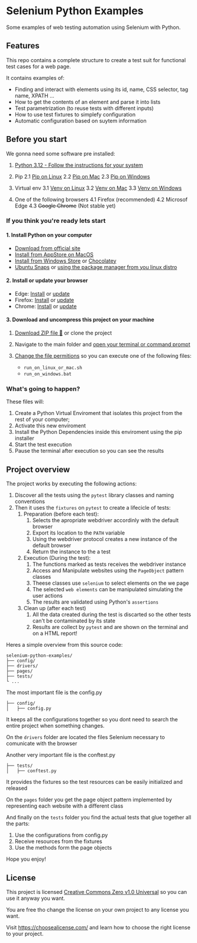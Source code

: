 # Selenium Python Examples

Some examples of web testing automation using Selenium with Python.

## Features

This repo contains a complete structure to create a test suit for functional test cases for a web page.

It contains examples of:

- Finding and interact with elements using its id, name, CSS selector, tag name, XPATH ...
- How to get the contents of an element and parse it into lists
- Test parametrization (to reuse tests with different inputs)
- How to use test fixtures to simplefy configuration
- Automatic configuration based on suytem information

## Before you start

We gonna need some software pre installed:

1. [Python 3.12 - Follow the instructions for your system](https://www.python.org/downloads/)

2. Pip
2.1 [Pip on Linux](https://www.tecmint.com/install-pip-in-linux/)
2.2 [Pip on Mac](https://phoenixnap.com/kb/install-pip-mac)
2.3 [Pip on Windows](https://phoenixnap.com/kb/install-pip-windows)

3. Virtual env
3.1 [Venv on Linux](https://virtualenv.pypa.io/en/latest/installation.html)
3.2 [Venv on Mac](https://www.deadbear.io/how-to-install-virtualenv-on-mac-os/)
3.3 [Venv on Windows](https://medium.com/analytics-vidhya/virtual-environment-6ad5d9b6af59)

4. One of the following browsers
4.1 Firefox (recommended)
4.2 Microsof Edge
4.3 ~~Google Chrome~~ (Not stable yet)

### If you think you're ready lets start

#### 1. Install Python on your computer

- [Download from official site](https://www.python.org/downloads/release/python-3123/)
- [Install from AppStore on MacOS](https://apps.apple.com/br/app/python-3/id1262850648)
- [Install from Windows Store](https://apps.microsoft.com/detail/9ncvdn91xzqp?hl=en-us&gl=US) or [Chocolatey](https://community.chocolatey.org/packages/python312)
- [Ubuntu Snaps](https://snapcraft.io/python3-alt) or [using the package manager from you linux distro](https://wiki.python.org/moin/BeginnersGuide/Download)

#### 2. Install or update your browser

- Edge: [Install](https://www.microsoft.com/en-us/edge/download?form=MA13FJ) or [update](https://support.microsoft.com/en-us/topic/microsoft-edge-update-settings-af8aaca2-1b69-4870-94fe-18822dbb7ef1)
- Firefox: [Install](https://www.mozilla.org/en-US/firefox/new/) or [update](https://support.mozilla.org/en-US/kb/update-firefox-latest-release)
- Chrome: [Install](https://www.google.com/chrome/) or [update](https://support.google.com/chrome/answer/95414?hl=EN&co=GENIE.Platform%3DDesktop)

#### 3. Download and uncompress this project on your machine

1. [Download ZIP file 📂](https://github.com/edumco/selenium-python-examples/archive/refs/heads/main.zip) or clone the project

1. Navigate to the main folder and [open your terminal or command prompt](https://www.lifewire.com/open-command-prompt-in-folder-8681085)

1. [Change the file permitions](https://support.apple.com/guide/mac-help/change-permissions-for-files-folders-or-disks-mchlp1203/mac) so you can execute one of the following files:

    - `run_on_linux_or_mac.sh`
    - `run_on_windows.bat`

### What's going to happen?

These files will:

1. Create a Python Virtual Enviroment that isolates this project from the rest of your computer;
1. Activate this new enviroment
1. Install the Python Dependencies inside this enviroment using the pip installer
1. Start the test execution
1. Pause the terminal after execution so you can see the results

## Project overview

The project works by executing the following actions:

1. Discover all the tests using the `pytest` library classes and naming conventions
1. Then it uses the `fixtures` on `pytest` to create a lifecicle of tests:
    1. Preparation (before each test):
        1. Selects the apropriate webdriver accordinly with the default browser
        1. Export its location to the `PATH` variable
        1. Using the webdriver protocol creates a new instance of the default browser
        1. Return the instance to the a test
    1. Execution (During the test):
        1. The functions marked as tests receives the webdriver instance
        1. Access and Manipulate websites using the `PageObject` pattern classes
        1. Theese classes use `selenium` to select elements on the we page
        1. The selected `web elements` can be manipulated simulating the user actions
        1. The results are validated using Python's `assertions`
    1. Clean up (after each test)
        1. All the data created during the test is discarted so the other tests can't be contaminated by its state
        1. Results are collect by `pytest` and are shown on the terminal and on a HTML report!

Heres a simple overview from this source code:

```
selenium-python-examples/
├── config/
├── drivers/
├── pages/
├── tests/
└ ...
```

The most important file is the config.py

```
├── config/
│   ├── config.py
```

It keeps all the configurations together so you dont need to search the entire project when something changes.

On the `drivers` folder are located the files Selenium necessary to comunicate with the browser

Another very important file is the conftest.py

```
├── tests/
│   ├── conftest.py
```

It provides the fixtures so the test resources can be easily initialized and released

On the `pages` folder you get the page object pattern implemented by representing each website with a different class

And finally on the `tests` folder you find the actual tests that glue together all the parts:

1. Use the configurations from config.py
2. Receive resources from the fixtures
3. Use the methods form the page objects

Hope you enjoy!

## License

This project is licensed [Creative Commons Zero v1.0 Universal](LICENSE) so you can use it anyway you want.

You are free tho change the license on your own project to any license you want.

Visit <https://choosealicense.com/> and learn how to choose the right license to your project.
